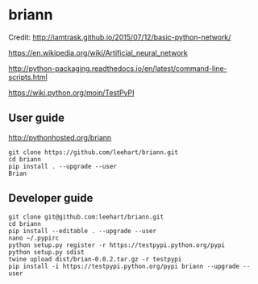 # briann

Credit: http://iamtrask.github.io/2015/07/12/basic-python-network/

https://en.wikipedia.org/wiki/Artificial_neural_network

http://python-packaging.readthedocs.io/en/latest/command-line-scripts.html

https://wiki.python.org/moin/TestPyPI


## User guide

http://pythonhosted.org/briann


```
git clone https://github.com/leehart/briann.git
cd briann
pip install . --upgrade --user
Brian
```


## Developer guide

```
git clone git@github.com:leehart/briann.git
cd briann
pip install --editable . --upgrade --user
nano ~/.pypirc
python setup.py register -r https://testpypi.python.org/pypi
python setup.py sdist
twine upload dist/brian-0.0.2.tar.gz -r testpypi
pip install -i https://testpypi.python.org/pypi briann --upgrade --user
```
